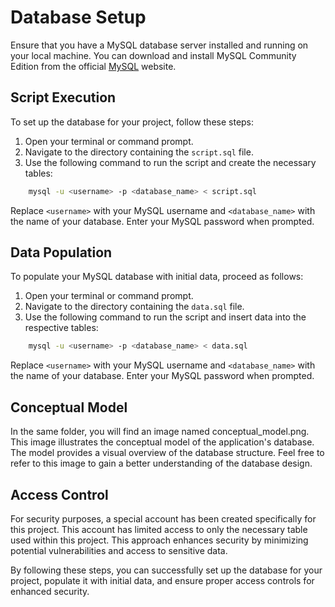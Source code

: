 # Database Setup

Ensure that you have a MySQL database server installed and running on your local machine. You can download and install MySQL Community Edition from the official [MySQL](https://dev.mysql.com/downloads/) website.

## Script Execution

To set up the database for your project, follow these steps:

1. Open your terminal or command prompt.
2. Navigate to the directory containing the `script.sql` file.
3. Use the following command to run the script and create the necessary tables:

```bash
    mysql -u <username> -p <database_name> < script.sql
```

Replace `<username>` with your MySQL username and `<database_name>` with the name of your database. Enter your MySQL password when prompted.

## Data Population

To populate your MySQL database with initial data, proceed as follows:

1. Open your terminal or command prompt.
2. Navigate to the directory containing the `data.sql` file.
3. Use the following command to run the script and insert data into the respective tables:

```bash
    mysql -u <username> -p <database_name> < data.sql
```

Replace `<username>` with your MySQL username and `<database_name>` with the name of your database. Enter your MySQL password when prompted.

## Conceptual Model

In the same folder, you will find an image named conceptual_model.png. This image illustrates the conceptual model of the application's database. The model provides a visual overview of the database structure. Feel free to refer to this image to gain a better understanding of the database design.

## Access Control

For security purposes, a special account has been created specifically for this project. This account has limited access to only the necessary table used within this project. This approach enhances security by minimizing potential vulnerabilities and access to sensitive data.

By following these steps, you can successfully set up the database for your project, populate it with initial data, and ensure proper access controls for enhanced security.
